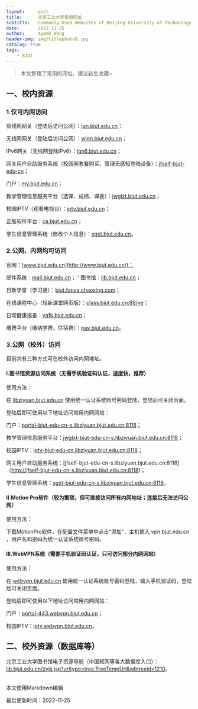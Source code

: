 ```yaml
---
layout:     post
title:      北京工业大学常用网址
subtitle:   Commonly Used Websites of Beijing University of Technology
date:       2022-11-25
author:     Xymmh Wang
header-img: img/titlephoto8.jpg
catalog: true
tags:
    - BJUT
---
```


>本文整理了常用的网址，建议新生收藏~


## 一、校内资源

### 1.仅可内网访问

有线网网关（登陆后访问公网）：[lgn.bjut.edu.cn](http://lgn.bjut.edu.cn/)；

无线网网关（登陆后访问公网）：[wlgn.bjut.edu.cn](http://wlgn.bjut.edu.cn/)；

IPv6网关（无线网登陆IPv6）：[lgn6.bjut.edu.cn](http://lgn6.bjut.edu.cn/)；

网关用户自助服务系统（校园网套餐购买、管理无感知登陆设备）：[jfself-bjut-edu-cn](http://jfself-bjut-edu-cn/)；

门户：[my.bjut.edu.cn](http://my.bjut.edu.cn/)；

教学管理信息服务平台（选课、成绩、课表）：[jwglxt.bjut.edu.cn](http://jwglxt.bjut.edu.cn/)；

校园IPTV（观看电视台）：[iptv.bjut.edu.cn](http://iptv.bjut.edu.cn/)；

正版软件平台：[ca.bjut.edu.cn](http://ca.bjut.edu.cn/)；

学生信息管理系统（修改个人信息）：[xgxt.bjut.edu.cn](https://xgxt.bjut.edu.cn/)。
<br>
### 2.公网、内网均可访问

官网：[www.bjut.edu.cn](http://www.bjut.edu.cn/)；

邮件系统：[mail.bjut.edu.cn](http://mail.bjut.edu.cn/)；
'
图书馆：[lib.bjut.edu.cn](http://lib.bjut.edu.cn/)；

日新学堂（学习通）：[bjut.fanya.chaoxing.com](https://bjut.fanya.chaoxing.com/)；

在线课程中心（轻新课堂网页版）：[class.bjut.edu.cn:88/ve](http://class.bjut.edu.cn:88/ve/)；

日常健康报备：[yqfk.bjut.edu.cn](https://yqfk.bjut.edu.cn/)；

缴费平台（缴纳学费、住宿费）：[pay.bjut.edu.cn](https://pay.bjut.edu.cn/)。
<br>
### 3.公网（校外）访问

目前共有三种方式可在校外访问内网地址。


#### I.图书馆资源访问系统（无需手机验证码认证，速度快，推荐）

使用方法：

在 [libziyuan.bjut.edu.cn](https://libziyuan.bjut.edu.cn/) 使用统一认证系统账号密码登陆，登陆后可关闭页面。

登陆后即可使用以下地址访问常用内网网站：

门户：[portal-bjut-edu-cn-s.libziyuan.bjut.edu.cn:8118](http://portal-bjut-edu-cn-s.libziyuan.bjut.edu.cn:8118/)；

教学管理信息服务平台：[jwglxt-bjut-edu-cn-s.libziyuan.bjut.edu.cn:8118](http://jwglxt-bjut-edu-cn-s.libziyuan.bjut.edu.cn:8118/)；

校园IPTV：[iptv-bjut-edu-cn.libziyuan.bjut.edu.cn:8118](http://iptv-bjut-edu-cn.libziyuan.bjut.edu.cn:8118/)；

网关用户自助服务系统：[jfself-bjut-edu-cn-s.libziyuan.bjut.edu.cn:8118]（http://jfself-bjut-edu-cn-s.libziyuan.bjut.edu.cn:8118)；

学生信息管理系统：[xgxt-bjut-edu-cn-s.libziyuan.bjut.edu.cn:8118](http://xgxt-bjut-edu-cn-s.libziyuan.bjut.edu.cn:8118/)。
<br>
#### II.Motion Pro软件（较为繁琐，但可直接访问所有内网地址；连接后无法访问公网）

使用方法：

下载MotionPro软件，在配置文件菜单中点击“添加”，主机输入 vpn.bjut.edu.cn ，用户名和密码为统一认证系统账号密码。
<br>
#### III.WebVPN系统（需要手机验证码认证，只可访问部分内网网站）

使用方法：

在 [webvpn.bjut.edu.cn](http://webvpn.bjut.edu.cn/) 使用统一认证系统账号密码登陆，输入手机验证码，登陆后可关闭页面。

登陆后即可使用以下地址访问常用内网网站：

门户：[portal-443.webvpn.bjut.edu.cn](http://portal-443.webvpn.bjut.edu.cn/)；

校园IPTV：[iptv.webvpn.bjut.edu.cn](http://iptv.webvpn.bjut.edu.cn/)。
<br>
## 二、校外资源（数据库等）

北京工业大学图书馆电子资源导航（中国知网等各大数据库入口）：
[lib.bjut.edu.cn/zyjs.jsp?urltype=tree.TreeTempUrl&wbtreeid=1210](https://lib.bjut.edu.cn/zyjs.jsp?urltype=tree.TreeTempUrl&wbtreeid=1210)。


<br>
本文使用Markdown编辑

最后更新时间：2022-11-25

